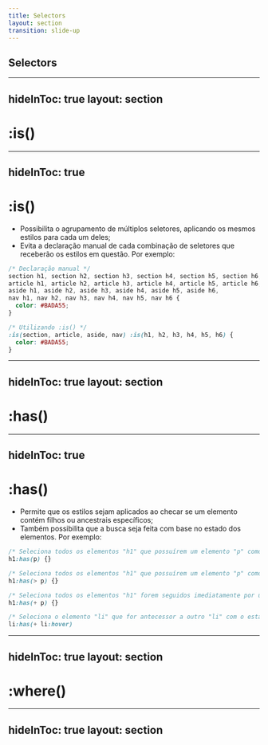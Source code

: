 ```yaml
---
title: Selectors
layout: section
transition: slide-up
---
```


<!-- Selectors -->
<section>
  <h1 class="section-title">
    Selectors
  </h1>
</section>

---
hideInToc: true
layout: section
---

# :is()

---
hideInToc: true
---

# :is()

- Possibilita o agrupamento de múltiplos seletores, aplicando os mesmos estilos para cada um deles;
- Evita a declaração manual de cada combinação de seletores que receberão os estilos em questão. Por exemplo:

```css
/* Declaração manual */
section h1, section h2, section h3, section h4, section h5, section h6, 
article h1, article h2, article h3, article h4, article h5, article h6, 
aside h1, aside h2, aside h3, aside h4, aside h5, aside h6, 
nav h1, nav h2, nav h3, nav h4, nav h5, nav h6 {
  color: #BADA55;
}

/* Utilizando :is() */
:is(section, article, aside, nav) :is(h1, h2, h3, h4, h5, h6) {
  color: #BADA55;
}
```

<!-- Docs -->
<AppReferences class="mt-[32px]">
  <AppLink url="https://grrr.tech/posts/2023/using-new-pseudo-class-selectors-in-2023/#is" title="Using new pseudo-class selectors in 2023" />
</AppReferences>

---
hideInToc: true
layout: section
---

# :has()

---
hideInToc: true
---

# :has()

- Permite que os estilos sejam aplicados ao checar se um elemento contém filhos ou ancestrais específicos;
- Também possibilita que a busca seja feita com base no estado dos elementos. Por exemplo:

```css
/* Seleciona todos os elementos "h1" que possuírem um elemento "p" como filho, não importando o nível */
h1:has(p) {}

/* Seleciona todos os elementos "h1" que possuírem um elemento "p" como filho direto */
h1:has(> p) {}

/* Seleciona todos os elementos "h1" forem seguidos imediatamente por um elemento do tipo "p" */
h1:has(+ p) {}

/* Seleciona o elemento "li" que for antecessor a outro "li" com o estado de hover */
li:has(+ li:hover)
```

<!-- Docs -->
<AppReferences class="mt-[52px]">
  <AppLink url="https://www.smashingmagazine.com/2023/01/level-up-css-skills-has-selector/" title="Level Up Your CSS Skills With The :has() Selector" />
</AppReferences>

---
hideInToc: true
layout: section
---

# :where()

---
hideInToc: true
layout: section
---

<AppLink url="https://codepen.io/leoadamo/pen/gOqBqVR?editors=1100" title="Demo" class="text-4xl" />